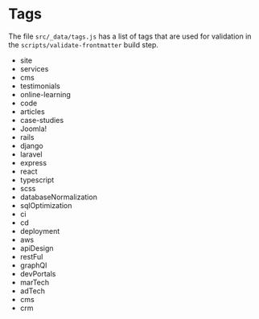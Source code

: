 # Tags

The file `src/_data/tags.js` has a list of tags that are used for validation in the `scripts/validate-frontmatter` build step.

- site
- services
- cms
- testimonials
- online-learning
- code
- articles
- case-studies
- Joomla!
- rails
- django
- laravel
- express
- react
- typescript
- scss
- databaseNormalization
- sqlOptimization
- ci
- cd
- deployment
- aws
- apiDesign
- restFul
- graphQl
- devPortals
- marTech
- adTech
- cms
- crm